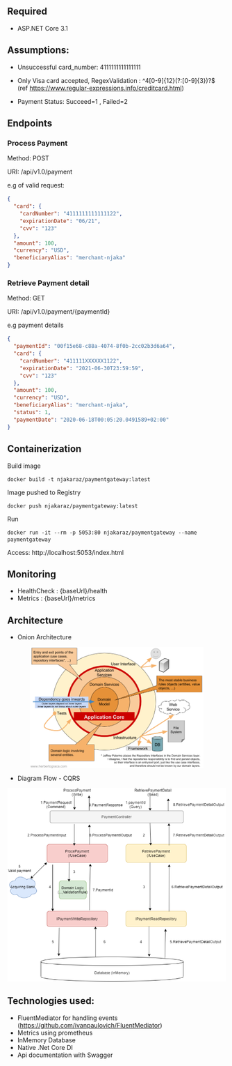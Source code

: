 
## Required
- ASP.NET Core 3.1

## Assumptions:

- Unsuccessful card_number: 4111111111111111

- Only Visa card accepted,  RegexValidation : ^4[0-9]{12}(?:[0-9]{3})?$ (ref https://www.regular-expressions.info/creditcard.html)

- Payment Status: Succeed=1 , Failed=2

## Endpoints
### Process Payment

Method: POST

URI: /api/v1.0/payment

e.g of valid request:

```json
{
  "card": {
    "cardNumber": "4111111111111122",
    "expirationDate": "06/21",
    "cvv": "123"
  },
  "amount": 100,
  "currency": "USD",
  "beneficiaryAlias": "merchant-njaka"
}

```

### Retrieve Payment detail

Method: GET

URI: /api/v1.0/payment/{paymentId}

e.g payment details

```json
{
  "paymentId": "00f15e68-c88a-4074-8f0b-2cc02b3d6a64",
  "card": {
    "cardNumber": "411111XXXXXX1122",
    "expirationDate": "2021-06-30T23:59:59",
    "cvv": "123"
  },
  "amount": 100,
  "currency": "USD",
  "beneficiaryAlias": "merchant-njaka",
  "status": 1,
  "paymentDate": "2020-06-18T00:05:20.0491589+02:00"
}
```
## Containerization

Build image 

```
docker build -t njakaraz/paymentgateway:latest
```

Image pushed to Registry

```
docker push njakaraz/paymentgateway:latest
```

Run

```
docker run -it --rm -p 5053:80 njakaraz/paymentgateway --name paymentgateway
```
Access: http://localhost:5053/index.html

## Monitoring
- HealthCheck : {baseUrl}/health
- Metrics : {baseUrl}/metrics

## Architecture
- Onion Architecture

<p align="center">
<img src="docs/onion-architecture.png" width="400" align="center">
</p>

- Diagram Flow - CQRS

![](docs/flow-diagram.png)

## Technologies used:

- FluentMediator for handling events (https://github.com/ivanpaulovich/FluentMediator)
- Metrics using prometheus
- InMemory Database
- Native .Net Core DI
- Api documentation with Swagger
